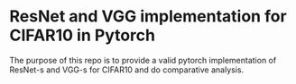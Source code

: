 # ResNet and VGG implementation for CIFAR10 in Pytorch
The purpose of this repo is to provide a valid pytorch implementation of ResNet-s and VGG-s for CIFAR10 and do comparative analysis.
